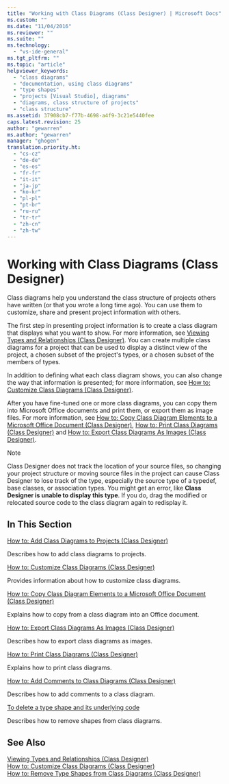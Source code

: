 ```yaml
---
title: "Working with Class Diagrams (Class Designer) | Microsoft Docs"
ms.custom: ""
ms.date: "11/04/2016"
ms.reviewer: ""
ms.suite: ""
ms.technology: 
  - "vs-ide-general"
ms.tgt_pltfrm: ""
ms.topic: "article"
helpviewer_keywords: 
  - "class diagrams"
  - "documentation, using class diagrams"
  - "type shapes"
  - "projects [Visual Studio], diagrams"
  - "diagrams, class structure of projects"
  - "class structure"
ms.assetid: 37908cb7-f77b-4698-a4f9-3c21e5440fee
caps.latest.revision: 25
author: "gewarren"
ms.author: "gewarren"
manager: "ghogen"
translation.priority.ht: 
  - "cs-cz"
  - "de-de"
  - "es-es"
  - "fr-fr"
  - "it-it"
  - "ja-jp"
  - "ko-kr"
  - "pl-pl"
  - "pt-br"
  - "ru-ru"
  - "tr-tr"
  - "zh-cn"
  - "zh-tw"
---
```

# Working with Class Diagrams (Class Designer)
Class diagrams help you understand the class structure of projects others have written (or that you wrote a long time ago). You can use them to customize, share and present project information with others.  
  
 The first step in presenting project information is to create a class diagram that displays what you want to show. For more information, see [Viewing Types and Relationships (Class Designer)](../ide/viewing-types-and-relationships-class-designer.md). You can create multiple class diagrams for a project that can be used to display a distinct view of the project, a chosen subset of the project's types, or a chosen subset of the members of types.  
  
 In addition to defining what each class diagram shows, you can also change the way that information is presented; for more information, see [How to: Customize Class Diagrams (Class Designer)](../ide/how-to-customize-class-diagrams-class-designer.md).  
  
 After you have fine-tuned one or more class diagrams, you can copy them into Microsoft Office documents and print them, or export them as image files. For more information, see [How to: Copy Class Diagram Elements to a Microsoft Office Document (Class Designer)](../ide/how-to-copy-class-diagram-elements-to-a-microsoft-office-document-class-designer.md), [How to: Print Class Diagrams (Class Designer)](../ide/how-to-print-class-diagrams-class-designer.md) and [How to: Export Class Diagrams As Images (Class Designer)](../ide/how-to-export-class-diagrams-as-images-class-designer.md).  
  
> [!NOTE]
>  Class Designer does not track the location of your source files, so changing your project structure or moving source files in the project can cause Class Designer to lose track of the type, especially the source type of a typedef, base classes, or association types. You might get an error, like **Class Designer is unable to display this type**. If you do, drag the modified or relocated source code to the class diagram again to redisplay it.  
  
## In This Section  
 [How to: Add Class Diagrams to Projects (Class Designer)](../ide/how-to-add-class-diagrams-to-projects-class-designer.md)  
  
 Describes how to add class diagrams to projects.  
  
 [How to: Customize Class Diagrams (Class Designer)](../ide/how-to-customize-class-diagrams-class-designer.md)  
  
 Provides information about how to customize class diagrams.  
  
 [How to: Copy Class Diagram Elements to a Microsoft Office Document (Class Designer)](../ide/how-to-copy-class-diagram-elements-to-a-microsoft-office-document-class-designer.md)  
  
 Explains how to copy from a class diagram into an Office document.  
  
 [How to: Export Class Diagrams As Images (Class Designer)](../ide/how-to-export-class-diagrams-as-images-class-designer.md)  
  
 Describes how to export class diagrams as images.  
  
 [How to: Print Class Diagrams (Class Designer)](../ide/how-to-print-class-diagrams-class-designer.md)  
  
 Explains how to print class diagrams.  
  
 [How to: Add Comments to Class Diagrams (Class Designer)](../ide/how-to-add-comments-to-class-diagrams-class-designer.md)  
  
 Describes how to add comments to a class diagram.  
  
 [To delete a type shape and its underlying code](../ide/how-to-customize-class-diagrams-class-designer.md#DeleteTypeShapeAndCode)  
  
 Describes how to remove shapes from class diagrams.  
  
## See Also  
 [Viewing Types and Relationships (Class Designer)](../ide/viewing-types-and-relationships-class-designer.md)   
 [How to: Customize Class Diagrams (Class Designer)](../ide/how-to-customize-class-diagrams-class-designer.md)   
 [How to: Remove Type Shapes from Class Diagrams (Class Designer)](http://msdn.microsoft.com/en-us/ae41897d-d066-4b8c-bb9b-05436e12ff39)